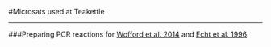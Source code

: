 #Microsats used at Teakettle
___
###Preparing PCR reactions for [Wofford et al. 2014](http://www.ncbi.nlm.nih.gov/pmc/articles/PMC4103111/) and [Echt et al. 1996](http://www.nrcresearchpress.com/doi/abs/10.1139/g96-138#.VPIPFFPF9TM):
